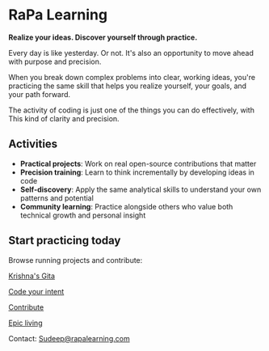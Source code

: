 # RaPa Learning

**Realize your ideas. Discover yourself through practice.**

Every day is like yesterday. Or not. It's also an opportunity to move ahead with purpose and precision.

When you break down complex problems into clear, working ideas, you're practicing the same skill that helps you realize yourself, your goals, and your path forward.

The activity of coding is just one of the things you can do effectively, with This kind of clarity and precision.

## Activities

- **Practical projects**: Work on real open-source contributions that matter
- **Precision training**: Learn to think incrementally by developing ideas in code
- **Self-discovery**: Apply the same analytical skills to understand your own patterns and potential
- **Community learning**: Practice alongside others who value both technical growth and personal insight

## Start practicing today

Browse running projects and contribute:

[Krishna's Gita](krishna-gita.md)

[Code your intent](coding.md)

[Contribute](contribute.md)

[Epic living](epic-living.md)

Contact: [Sudeep@rapalearning.com](mailto:sudeep@rapalearning.com)
